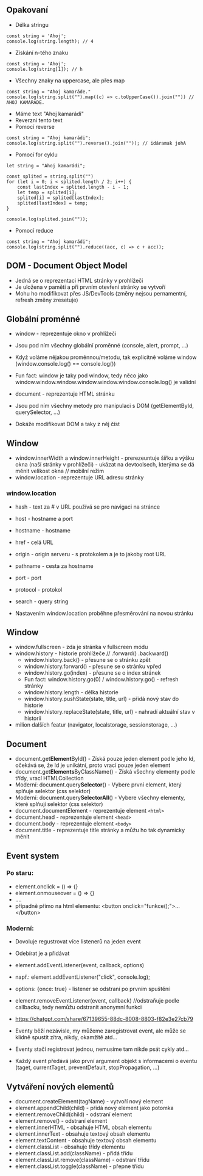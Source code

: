 ## Opakovaní

-   Délka stringu

```JS
const string = 'Ahoj';
console.log(string.length); // 4
```

-   Získání n-tého znaku

```JS
const string = 'Ahoj';
console.log(string[1]); // h
```

-   Všechny znaky na uppercase, ale přes map

```JS
const string = "Ahoj kamaráde."
console.log(string.split("").map((c) => c.toUpperCase()).join("")) // AHOJ KAMARÁDE.
```

-   Máme text "Ahoj kamarádi"
-   Reverzni tento text
-   Pomocí reverse

```JS
const string = "Ahoj kamarádi";
console.log(string.split("").reverse().join("")); // idáramak johA
```

-   Pomocí for cyklu

```JS
let string = "Ahoj kamarádi";

const splited = string.split("")
for (let i = 0; i < splited.length / 2; i++) {
    const lastIndex = splited.length - i - 1;
    let temp = splited[i];
    splited[i] = splited[lastIndex];
    splited[lastIndex] = temp;
}

console.log(splited.join(""));
```

-   Pomocí reduce

```JS
const string = "Ahoj kamarádi";
console.log(string.split("").reduce((acc, c) => c + acc));
```

## DOM - Document Object Model

-   Jedná se o reprezentaci HTML stránky v prohlížeči
-   Je uložena v paměti a při prvním otevření stránky se vytvoří
-   Mohu ho modifikovat přes JS/DevTools (změny nejsou pernamentní, refresh změny zresetuje)

## Globální proménné

-   window - reprezentuje okno v prohlížeči
-   Jsou pod ním všechny globální proměnné (console, alert, prompt, ...)
-   Když voláme nějakou proměnnou/metodu, tak explicitně voláme window (window.console.log() == console.log())
-   Fun fact: window je taky pod window, tedy něco jako window.window.window.window.window.window.console.log() je validní

-   document - reprezentuje HTML stránku
-   Jsou pod ním všechny metody pro manipulaci s DOM (getElementById, querySelector, ...)
-   Dokáže modifikovat DOM a taky z něj číst

## Window

-   window.innerWidth a window.innerHeight - prerezeuntuje šířku a výšku okna (naší stránky v prohlížeči) - ukázat na devtoolsech, kterýma se dá měnit velikost okna // mobilní režim
-   window.location - reprezentuje URL adresu stránky

### window.location

-   hash - text za # v URL používá se pro navigaci na stránce
-   host - hostname a port
-   hostname - hostname
-   href - celá URL
-   origin - origin serveru - s protokolem a je to jakoby root URL
-   pathname - cesta za hostname
-   port - port
-   protocol - protokol
-   search - query string

-   Nastavením window.location proběhne přesměrování na novou stránku

## Window

-   window.fullscreen - zda je stránka v fullscreen módu
-   window.history - historie prohlížeče // .forward() .backward()
    -   window.history.back() - přesune se o stránku zpět
    -   window.history.forward() - přesune se o stránku vpřed
    -   window.history.go(index) - přesune se o index stránek
    -   Fun fact: window.history.go(0) / window.history.go() - refresh stránky
    -   window.history.length - délka historie
    -   window.history.pushState(state, title, url) - přidá nový stav do historie
    -   window.history.replaceState(state, title, url) - nahradí aktuální stav v historii
-   milion dalších featur (navigator, localstorage, sessionstorage, ...)

## Document

-   document.get**Element**ById() - Získá pouze jeden element podle jeho Id, očekává se, že Id je unikátní, proto vrací pouze jeden element
-   document.get**Elements**ByClassName() - Získá všechny elementy podle třídy, vrací HTMLCollection
-   Moderní: document.query**Selector**() - Vybere první element, který splňuje selektor (css selektor)
-   Moderní: document.query**SelectorAll**() - Vybere všechny elementy, které splňují selektor (css selektor)
-   document.documentElement - reprezentuje element `<html>`
-   document.head - reprezentuje element `<head>`
-   document.body - reprezentuje element `<body>`
-   document.title - reprezentuje title stránky a můžu ho tak dynamicky měnit

## Event system

### Po staru:

-   element.onclick = () => {}
-   element.onmouseover = () => {}
-   ....
-   případně přímo na html elementu: \<button onclick="funkce();">...\</button>

### Moderní:

-   Dovoluje regustrovat více listenerů na jeden event
-   Odebírat je a přidávat
-   element.addEventListener(event, callback, options)
-   např.: element.addEventListener("click", console.log);
-   options: {once: true} - listener se odstraní po prvním spuštění
-   element.removeEventListener(event, callback) //odstraňuje podle callbacku, tedy nemůžu odstranit anonymní funkci
-   https://chatgpt.com/share/67139655-88dc-8008-8803-f82e3e27cb79

-   Eventy běží nezávisle, my můžeme zaregistrovat event, ale může se klidně spustit zítra, nikdy, okamžitě atd...
-   Eventy stačí registrovat jednou, nemusíme tam nikde psát cykly atd...
-   Každý event předává jako první argument objekt s informacemi o eventu (taget, currentTaget, preventDefault, stopPropagation, ...)

## Vytváření nových elementů

-   document.createElement(tagName) - vytvoří nový element
-   element.appendChild(child) - přidá nový element jako potomka
-   element.removeChild(child) - odstraní element
-   element.remove() - odstraní element
-   element.innerHTML - obsahuje HTML obsah elementu
-   element.innerText - obsahuje textový obsah elementu
-   element.textContent - obsahuje textový obsah elementu
-   element.classList - obsahuje třídy elementu
-   element.classList.add(className) - přidá třídu
-   element.classList.remove(className) - odstraní třídu
-   element.classList.toggle(className) - přepne třídu
